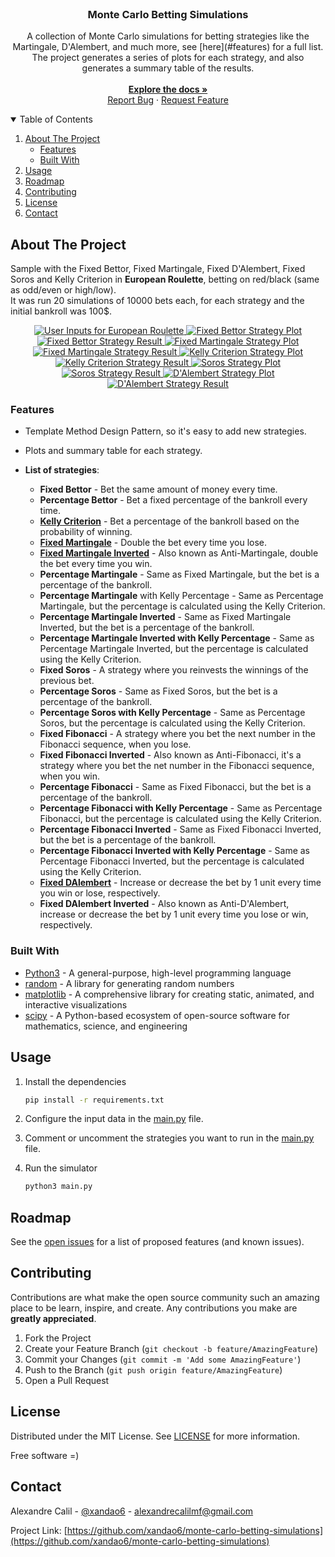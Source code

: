 <br />
<p align="center">
  <h3 align="center">Monte Carlo Betting Simulations </h3>

  <p align="center">
    A collection of Monte Carlo simulations for betting strategies like the Martingale, D'Alembert, and much more, see [here](#features) for a full list. The project generates a series of plots for each strategy, and also generates a summary table of the results.
    <br />
    <br />
    <a href="https://github.com/xandao6/monte-carlo-betting-simulations"><strong>Explore the docs »</strong></a>
    <br />
    <a href="https://github.com/xandao6/monte-carlo-betting-simulations/issue">Report Bug</a>
    ·
    <a href="https://github.com/xandao6/monte-carlo-betting-simulations/issues">Request Feature</a>
  </p>
</p>

<!-- TABLE OF CONTENTS -->
<details open="open">
  <summary>Table of Contents</summary>
  <ol>
    <li>
      <a href="#about-the-project">About The Project</a>
      <ul>
        <li><a href="#features">Features</a></li>
        <li><a href="#built-with">Built With</a></li>
      </ul>
    </li>
    <li><a href="#usage">Usage</a></li>
    <li><a href="#roadmap">Roadmap</a></li>
    <li><a href="#contributing">Contributing</a></li>
    <li><a href="#license">License</a></li>
    <li><a href="#contact">Contact</a></li>
  </ol>
</details>


<!-- ABOUT THE PROJECT -->
## About The Project

  Sample with the Fixed Bettor, Fixed Martingale, Fixed D'Alembert, Fixed Soros and Kelly Criterion in <b>European Roulette</b>, betting on red/black (same as odd/even or high/low).
  <br>
  It was run 20 simulations of 10000 bets each, for each strategy and the initial bankroll was 100$.
<div align="center">
  <a href="https://github.com/xandao6/monte-carlo-betting-simulations">
    <img src="assets/user-inputs-european-roulette.png" alt="User Inputs for European Roulette">
    <img src="assets/fixed-bettor.png" alt="Fixed Bettor Strategy Plot">
    <img src="assets/fixed-bettor-result.png" alt="Fixed Bettor Strategy Result">
    <img src="assets/fixed-martingale.png" alt="Fixed Martingale Strategy Plot">
    <img src="assets/martingale-result.png" alt="Fixed Martingale Strategy Result">
    <img src="assets/kelly-criterion.png" alt="Kelly Criterion Strategy Plot">
    <img src="assets/kelly-criterion-result.png" alt="Kelly Criterion Strategy Result">
    <img src="assets/fixed-soros.png" alt="Soros Strategy Plot">
    <img src="assets/soros-result.png" alt="Soros Strategy Result">
    <img src="assets/fixed-dalembert.png" alt="D'Alembert Strategy Plot">
    <img src="assets/dalembert-results.png" alt="D'Alembert Strategy Result">
  </a>
</div>

### Features

* Template Method Design Pattern, so it's easy to add new strategies.
* Plots and summary table for each strategy.
* **List of strategies**:

  * **Fixed Bettor** - Bet the same amount of money every time.
  * **Percentage Bettor** - Bet a fixed percentage of the bankroll every time.
  * **[Kelly Criterion](https://en.wikipedia.org/wiki/Kelly_criterion)** - Bet a percentage of the bankroll based on the probability of winning.
  * **[Fixed Martingale](https://pt.wikipedia.org/wiki/Martingale)** - Double the bet every time you lose.
  * **[Fixed Martingale Inverted](https://en.wikipedia.org/wiki/Martingale_(betting_system)#Anti-martingale)** - Also known as Anti-Martingale, double the bet every time you win.
  * **Percentage Martingale** - Same as Fixed Martingale, but the bet is a percentage of the bankroll.
  * **Percentage Martingale** with Kelly Percentage - Same as Percentage Martingale, but the percentage is calculated using the Kelly Criterion.
  * **Percentage Martingale Inverted** - Same as Fixed Martingale Inverted, but the bet is a percentage of the bankroll.
  * **Percentage Martingale Inverted with Kelly Percentage** - Same as Percentage Martingale Inverted, but the percentage is calculated using the Kelly Criterion.
  * **Fixed Soros** - A strategy where you reinvests the winnings of the previous bet.
  * **Percentage Soros** - Same as Fixed Soros, but the bet is a percentage of the bankroll.
  * **Percentage Soros with Kelly Percentage** - Same as Percentage Soros, but the percentage is calculated using the Kelly Criterion.
  * **Fixed Fibonacci** - A strategy where you bet the next number in the Fibonacci sequence, when you lose.
  * **Fixed Fibonacci Inverted** - Also known as Anti-Fibonacci, it's a strategy where you bet the net number in the Fibonacci sequence, when you win.
  * **Percentage Fibonacci** - Same as Fixed Fibonacci, but the bet is a percentage of the bankroll.
  * **Percentage Fibonacci with Kelly Percentage** - Same as Percentage Fibonacci, but the percentage is calculated using the Kelly Criterion.
  * **Percentage Fibonacci Inverted** - Same as Fixed Fibonacci Inverted, but the bet is a percentage of the bankroll.
  * **Percentage Fibonacci Inverted with Kelly Percentage** - Same as Percentage Fibonacci Inverted, but the percentage is calculated using the Kelly Criterion.
  * **[Fixed DAlembert](https://en.wikipedia.org/wiki/D%27Alembert_system)** - Increase or decrease the bet by 1 unit every time you win or lose, respectively.
  * **Fixed DAlembert Inverted** - Also known as Anti-D'Alembert, increase or decrease the bet by 1 unit every time you lose or win, respectively.


### Built With

* [Python3](https://www.python.org/) - A general-purpose, high-level programming language
* [random](https://docs.python.org/3/library/random.html) - A library for generating random numbers
* [matplotlib](https://matplotlib.org/) - A comprehensive library for creating static, animated, and interactive visualizations
* [scipy](https://www.scipy.org/) - A Python-based ecosystem of open-source software for mathematics, science, and engineering

<!-- USAGE EXAMPLES -->
## Usage

1. Install the dependencies

    ```sh
    pip install -r requirements.txt
    ```
2. Configure the input data in the [main.py](./main.py) file.

3. Comment or uncomment the strategies you want to run in the [main.py](./main.py) file.

3. Run the simulator

    ```sh
    python3 main.py
    ```


<!-- ROADMAP -->
## Roadmap

See the [open issues](https://github.com/xandao6/monte-carlo-betting-simulations/issues) for a list of proposed features (and known issues).



<!-- CONTRIBUTING -->
## Contributing

Contributions are what make the open source community such an amazing place to be learn, inspire, and create. Any contributions you make are **greatly appreciated**.

1. Fork the Project
2. Create your Feature Branch (`git checkout -b feature/AmazingFeature`)
3. Commit your Changes (`git commit -m 'Add some AmazingFeature'`)
4. Push to the Branch (`git push origin feature/AmazingFeature`)
5. Open a Pull Request

<!-- LICENSE -->
## License

Distributed under the MIT License. See [LICENSE](./LICENSE.md) for more information.

Free software =)


<!-- CONTACT -->
## Contact

Alexandre Calil - [@xandao6](https://www.linkedin.com/in/xandao6/) - alexandrecalilmf@gmail.com

Project Link: [https://github.com/xandao6/monte-carlo-betting-simulations](https://github.com/xandao6/monte-carlo-betting-simulations)